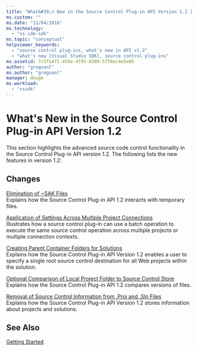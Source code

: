 ```yaml
---
title: "What&#39;s New in the Source Control Plug-in API Version 1.2 | Microsoft Docs"
ms.custom: ""
ms.date: "11/04/2016"
ms.technology: 
  - "vs-ide-sdk"
ms.topic: "conceptual"
helpviewer_keywords: 
  - "source control plug-ins, what's new in API v1.2"
  - "what's new [Visual Studio SDK], source control plug-ins"
ms.assetid: 7c5fa471-456e-4f95-8309-5750ec4e5e85
author: "gregvanl"
ms.author: "gregvanl"
manager: douge
ms.workload: 
  - "vssdk"
---
```

# What&#39;s New in the Source Control Plug-in API Version 1.2
This section highlights the advanced source code control functionality in the Source Control Plug-in API version 1.2. The following lists the new features in version 1.2:  
  
## Changes  
 [Elimination of ~SAK Files](../../extensibility/internals/elimination-of-tilde-sak-files.md)  
 Explains how the Source Control Plug-in API 1.2 interacts with temporary files.  
  
 [Application of Settings Across Multiple Project Connections](../../extensibility/internals/application-of-settings-across-multiple-project-connections.md)  
 Illustrates how a source control plug-in can use a batch operation to execute the same source control operation across multiple projects or multiple connection contexts.  
  
 [Creating Parent Container Folders for Solutions](../../extensibility/internals/creating-parent-container-folders-for-solutions.md)  
 Explains how the Source Control Plug-in API Version 1.2 enables a user to specify a single root source control destination for all Web projects within the solution.  
  
 [Optional Comparison of Local Project Folder to Source Control Store](../../extensibility/internals/optional-comparison-of-local-project-folder-to-source-control-store.md)  
 Explains how the Source Control Plug-in API 1.2 compares versions of files.  
  
 [Removal of Source Control Information from .Proj and .Sln Files](../../extensibility/internals/removal-of-source-control-information-from-dot-proj-and-dot-sln-files.md)  
 Explains how the Source Control Plug-in API Version 1.2 stores information about projects and solutions.  
  
## See Also  
 [Getting Started](../../extensibility/internals/getting-started-with-source-control-plug-ins.md)